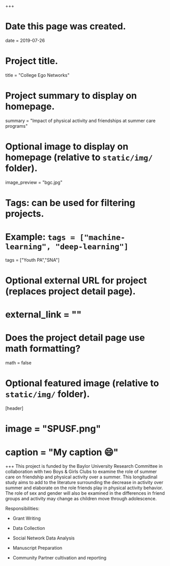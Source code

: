 +++
# Date this page was created.
date = 2019-07-26

# Project title.
title = "College Ego Networks"

# Project summary to display on homepage.
summary = "Impact of physical activity and friendships at summer care programs"

# Optional image to display on homepage (relative to `static/img/` folder).
 image_preview = "bgc.jpg"

# Tags: can be used for filtering projects.
# Example: `tags = ["machine-learning", "deep-learning"]`
 tags = ["Youth PA","SNA"]

# Optional external URL for project (replaces project detail page).
# external_link = ""

# Does the project detail page use math formatting?
math = false

# Optional featured image (relative to `static/img/` folder).
[header]
# image = "SPUSF.png"
# caption = "My caption :smile:"

+++
This project is funded by the Baylor University Research Committee in collaboration with two Boys & Girls Clubs to examine the role of summer care on friendship and physical activity over a summer. This longitudinal study aims to add to the literature surrounding the decrease in activity over summer and elaborate on the role friends play in physical activity behavior. The role of sex and gender will also be examined in the differences in friend groups and activity may change as children move through adolescence. 

Responsibilities:

- Grant Writing

- Data Collection

- Social Network Data Analysis

- Manuscript Preparation

- Community Partner cultivation and reporting
